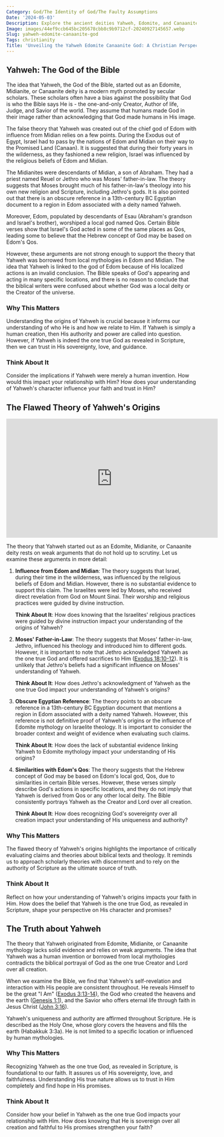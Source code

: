 ```yaml
---
Category: God/The Identity of God/The Faulty Assumptions
Date: '2024-05-03'
Description: Explore the ancient deities Yahweh, Edomite, and Canaanite gods in this insightful article delving into their significance and connections in religious history.
Image: images/44ef9ccb645bc205678cbb8c9b9712cf-20240927145657.webp
Slug: yahweh-edomite-canaanite-god
Tags: christianity
Title: 'Unveiling the Yahweh Edomite Canaanite God: A Christian Perspective'
---
```


## Yahweh: The God of the Bible

The idea that Yahweh, the God of the Bible, started out as an Edomite, Midianite, or Canaanite deity is a modern myth promoted by secular scholars. These scholars often have a bias against the possibility that God is who the Bible says He is - the one-and-only Creator, Author of life, Judge, and Savior of the world. They assume that humans made God in their image rather than acknowledging that God made humans in His image.

The false theory that Yahweh was created out of the chief god of Edom with influence from Midian relies on a few points. During the Exodus out of Egypt, Israel had to pass by the nations of Edom and Midian on their way to the Promised Land (Canaan). It is suggested that during their forty years in the wilderness, as they fashioned a new religion, Israel was influenced by the religious beliefs of Edom and Midian.

The Midianites were descendants of Midian, a son of Abraham. They had a priest named Reuel or Jethro who was Moses' father-in-law. The theory suggests that Moses brought much of his father-in-law's theology into his own new religion and Scripture, including Jethro's gods. It is also pointed out that there is an obscure reference in a 13th-century BC Egyptian document to a region in Edom associated with a deity named Yahweh.

Moreover, Edom, populated by descendants of Esau (Abraham's grandson and Israel's brother), worshiped a local god named Qos. Certain Bible verses show that Israel's God acted in some of the same places as Qos, leading some to believe that the Hebrew concept of God may be based on Edom's Qos.

However, these arguments are not strong enough to support the theory that Yahweh was borrowed from local mythologies in Edom and Midian. The idea that Yahweh is linked to the god of Edom because of His localized actions is an invalid conclusion. The Bible speaks of God's appearing and acting in many specific locations, and there is no reason to conclude that the biblical writers were confused about whether God was a local deity or the Creator of the universe.

### Why This Matters

Understanding the origins of Yahweh is crucial because it informs our understanding of who He is and how we relate to Him. If Yahweh is simply a human creation, then His authority and power are called into question. However, if Yahweh is indeed the one true God as revealed in Scripture, then we can trust in His sovereignty, love, and guidance.

### Think About It

Consider the implications if Yahweh were merely a human invention. How would this impact your relationship with Him? How does your understanding of Yahweh's character influence your faith and trust in Him?

## The Flawed Theory of Yahweh's Origins


<iframe width="560" height="315" src="https://www.youtube.com/embed/mdKst8zeh-U" frameborder="0" allow="autoplay; encrypted-media" allowfullscreen></iframe>


The theory that Yahweh started out as an Edomite, Midianite, or Canaanite deity rests on weak arguments that do not hold up to scrutiny. Let us examine these arguments in more detail:

1. **Influence from Edom and Midian**: The theory suggests that Israel, during their time in the wilderness, was influenced by the religious beliefs of Edom and Midian. However, there is no substantial evidence to support this claim. The Israelites were led by Moses, who received direct revelation from God on Mount Sinai. Their worship and religious practices were guided by divine instruction.

   **Think About It**: How does knowing that the Israelites' religious practices were guided by divine instruction impact your understanding of the origins of Yahweh?

2. **Moses' Father-in-Law**: The theory suggests that Moses' father-in-law, Jethro, influenced his theology and introduced him to different gods. However, it is important to note that Jethro acknowledged Yahweh as the one true God and offered sacrifices to Him ([Exodus 18:10-12](https://www.bibleref.com/Exodus/18/Exodus-18-10.html)). It is unlikely that Jethro's beliefs had a significant influence on Moses' understanding of Yahweh.

   **Think About It**: How does Jethro's acknowledgment of Yahweh as the one true God impact your understanding of Yahweh's origins?

3. **Obscure Egyptian Reference**: The theory points to an obscure reference in a 13th-century BC Egyptian document that mentions a region in Edom associated with a deity named Yahweh. However, this reference is not definitive proof of Yahweh's origins or the influence of Edomite mythology on Israelite theology. It is important to consider the broader context and weight of evidence when evaluating such claims.

   **Think About It**: How does the lack of substantial evidence linking Yahweh to Edomite mythology impact your understanding of His origins?

4. **Similarities with Edom's Qos**: The theory suggests that the Hebrew concept of God may be based on Edom's local god, Qos, due to similarities in certain Bible verses. However, these verses simply describe God's actions in specific locations, and they do not imply that Yahweh is derived from Qos or any other local deity. The Bible consistently portrays Yahweh as the Creator and Lord over all creation.

   **Think About It**: How does recognizing God's sovereignty over all creation impact your understanding of His uniqueness and authority?

### Why This Matters

The flawed theory of Yahweh's origins highlights the importance of critically evaluating claims and theories about biblical texts and theology. It reminds us to approach scholarly theories with discernment and to rely on the authority of Scripture as the ultimate source of truth.

### Think About It

Reflect on how your understanding of Yahweh's origins impacts your faith in Him. How does the belief that Yahweh is the one true God, as revealed in Scripture, shape your perspective on His character and promises?

## The Truth about Yahweh

The theory that Yahweh originated from Edomite, Midianite, or Canaanite mythology lacks solid evidence and relies on weak arguments. The idea that Yahweh was a human invention or borrowed from local mythologies contradicts the biblical portrayal of God as the one true Creator and Lord over all creation.

When we examine the Bible, we find that Yahweh's self-revelation and interaction with His people are consistent throughout. He reveals Himself to be the great "I Am" ([Exodus 3:13-14](https://www.bibleref.com/Exodus/3/Exodus-3-13.html)), the God who created the heavens and the earth ([Genesis 1:1](https://www.bibleref.com/Genesis/1/Genesis-1-1.html)), and the Savior who offers eternal life through faith in Jesus Christ ([John 3:16](https://www.bibleref.com/John/3/John-3-16.html)).

Yahweh's uniqueness and authority are affirmed throughout Scripture. He is described as the Holy One, whose glory covers the heavens and fills the earth (Habakkuk 3:3a). He is not limited to a specific location or influenced by human mythologies.

### Why This Matters

Recognizing Yahweh as the one true God, as revealed in Scripture, is foundational to our faith. It assures us of His sovereignty, love, and faithfulness. Understanding His true nature allows us to trust in Him completely and find hope in His promises.

### Think About It

Consider how your belief in Yahweh as the one true God impacts your relationship with Him. How does knowing that He is sovereign over all creation and faithful to His promises strengthen your faith?
